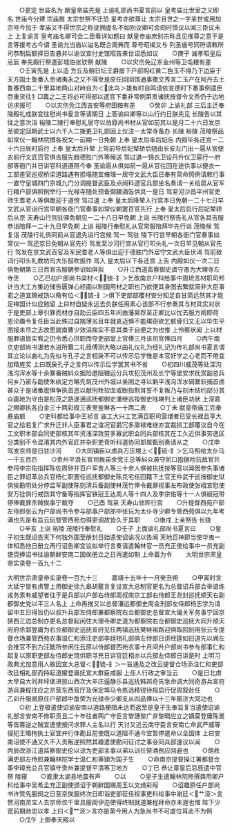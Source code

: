 <!-- { "loadSidebar": true } -->
　　○更定  世庙名为  献皇帝庙先是  上谕礼部尚书夏言前以  皇考庙比世室之义即名  世庙今分建  宗庙推  太宗世祭不迁恐  皇考亦欲尊让  太宗且世之一字来世或用加宗号今加于  孝庙又不得世宗之称徒拥虗名不如别议卿可会勋时慎议以闻三臣议未上  上复谕言  皇考庙名卿可会二臣看详如题曰  献皇帝庙庶别宗称且见推尊之意于是言等援考古今谓  圣谕允当庙以谥名既合周典而  尊号昭揭又与  列圣庙号同符请敕所司恭制扁额择日告悬并以谕议宣付史馆昭告来世诏悉如议
　　○庚子  诚孝昭皇后忌辰  奉先殿行祭遣彭城伯张钦祭  献陵
　　○以灾伤免辽东金州等卫屯粮有差
　　○壬寅先是  上以造  方丘及朝日坛王爵屡下户部购红黄二色玉不得乃下边臣于天方国土鲁番入贡诸夷永之又不得至是原任回回馆通事撒文秀言二玉产在阿丹去土鲁番西南二千里其地两山对峙自为＜此鸟＞雄有时自鸣请依宣德时下番事例遣臣赍重货往犭□冓之二王将必可得部以遣官下番非常例第贵诸抚按督令文秀仍于边地访求报可
　　○以灾伤免江西吉安等府田粮有差
　　○癸卯  上谕礼部  三后主迁奉  陵殿礼成朕宜往慰尚书夏言等请期日  上答谕曰卿等以山行约日朕先见  长陵告以其往之意次诣  裕陵二陵行奉慰礼居守以伯錞尚书材从官如前其以是月二十六日发京至彼定回期武士以六千人二拨更卫礼部因上仪注一太常寺备办  长陵  裕陵  茂陵祭品如常仪一翰林院撰各祝文一前期一日免朝  上奉  皇太后率后妃告  内殿毕各还宫一二十六日辰时启行  上奉  皇太后升辇  上驾前导后妃辇轿后随由长安左门出一扈从官便衣前行文武百官俱吉服先趋德胜门外等候送  驾过退一锦衣卫设丹升仪卫扈行一府部等衙门并日讲官科道遵照今奉  圣谕扈从俱如前一扈从官往回在途供事以便衣一工部差官巡视桥梁道路遇有损塌随宜脩理一居守文武大臣已奉有简命照例请敕行事一直守皇城四门京城九门分调提督武臣及点闸科道官兵部坐名奏请一关给扈从官军行粮户部俱照例举行一光禄寺随处预备御膳酒饭供具一是日  驾至河沙昌平州官吏师生耆老人等俱跪迎于道傍  驾过退  上奉  皇太后降辇入行宫本日免朝一二十七日早文武从官诣行宫早朝各衙门官奏事如常仪朝罢百官先行  上奉  皇太后启行后妃辇轿后从至  天寿山行宫驻驿免朝见一二十八日早免朝  上诣  长陵行祭告礼从官各具吉服恭诣陪拜一二十九日早免朝  上诣  裕陵行奉慰礼从官常服陪拜毕先行诣  茂陵候  驾复诣  茂陵行礼俱同前从官退先诣行宫候  驾一  驾驻  陵下行宫早朝各衙门官奏事如常仪一  驾还京日免朝从官先行  驾发至沙河行宫从官行叩头礼一次日早见朝从官先行  驾发在京文武百官及军民耆老人等俱出迎于德胜门外居守文武大臣伏谒  驾前致词行叩头礼教坊司大乐鼓吹振作  驾入  皇太后以下各还宫  上告  内殿如仪一次二日俱免朝第三日百官吉服朝参诏如俱拟
　　○升江西道监察御史虞守愚为大理寺左寺丞
　　○乙巳初户部尚书梁材＜锍-釒＞乞改南京户科给事中周珫言材职司邦计当大工方集边储告匮弹心经画以制国用材之职也乃欲便其身图去繁就简非大臣事君之道宜赐戒饬以儆有位＜锍-釒＞俱下吏部部覆材安分知足自甘简远然其才能足禆国计似应勉留  上曰材自疑永远去负朕任用素心该部不行参奏其与材具实对状于是吏部上章引罪而材亦自劾云臣四五年间由藩臬荐至正卿比以忧去服方阕即荷  恩论趣令复任臣当此殊过自揣薄劣且年就哀迈惧不能堪窃欲乞骸骨归又无以毕生平图报未尽之志故愿就南曹少效涓挨实不意其类于自便之为也惟  上怜察状闻  上以材服罪语皆实宥之仍令悉心供职而夺吏部堂上官俸三月该司官俸四月
　　○丙午南京吏部尚书湛若水进所纂二礼径傅测大略以曲礼仪礼为经礼记为传礼部尚书夏言谓其立论以曲礼为先似与孔子之言相戾不可以传示后学惟是本官好学之心老而不倦宜加精旌奖  上曰既戾孔子之言何以传示后学罢其书不省
　　○初四川威茂等处深沟浅沟浑水等十余寨番贼紏众据险邀阻粮运分兵攻犯茂州及长宁等堡安求抚赏副总兵何乡乃密与副使朱纨定方略先筑茂州外城以坐困之寻以剿平浅沟浑水碉寨斩捕首虏甚众于是诸番震惧争执首恶以献刑牲软血或断指割耳誓不复叛乃与刻木结约部分其众画地为守由是松茂之路遂通巡抚都御史潘继巡按御史陆琳列上诸臣功状  上深嘉之赐卿执各白金三十两彩叚三表里鉴琳各一十两二表
　　○丁未  献皇帝庙工完奉悬庙额
　　○吏科都给事中王祯言  庙工大兴工艺满百职司营缮者已受长禄且享大官之给若复广求升迁非人臣事君之谊况官爵冗多廪禄难继亦宜裁损工部覆议自今在工文职本部会同吏部核其年资浅深效劳多寡武职会同兵部核其在工久近供事劳逸区分类别不令混淆其内外官匠并杂职吏胥听科道协同部属甄别奏请从之
　　○戊申  驾发京师是日驻沙河
　　○大同镇臣以虏兵万压境上＜锍-釒＞乞马照给太仆马一千五百匹
　　○贵州平浪长官司叛苖余党王总等紏众袭夺凯口囤据险抗敌官共参将李宗佑指挥陈佐周钟并百户军舍人等三十余人俱被执抚按等官以闻因参失事诸臣之罪诏革总兵官杨仁职罢任巡抚都御史陈克宅任回籍下土官王仲武于巡按御史狱俱俟勘明处分停监军副使陈则清兵备副使林茂竹俸令戴罪视事左布政使张峨宣慰使安万铨俱行戒饬其守备等指挥官铁冠王达周人等十四人及李宗佑等十一人俱禠冠带停俸戴罪杀贼俟事宁裁夺
　　○己酉  驾至  天寿山驻跸行宫
　　○升提督西苑户部左侍郎张云为户部尚书令参与部事户部郎中张玩为太仆寺少卿专管西苑俱以九年考满也先是有旨云玩督管西苑勿得更调故皆久于其职
　　○庚戌  上亲祭告  长陵
　　○辛亥  上诣  裕陵  茂陵行奉慰礼
　　○壬子  上面谕礼部尚书夏言曰
　　○皇子初生既诏告天下何独外国至册封日始遣使诏谕况以告闻  天地百神即当使华夷一体知悉他日册立再行诏告卿宜议拟举行言奏请遣翰林官一员充正使给事中一员充副使赍捧诏书往谕朝鲜安南二国俟册立之日再遣如制  上命着为令
　　大明世宗肃皇帝实录卷一百九十二


大明世宗肃皇帝实录卷一百九十三
　　嘉靖十五年十一月癸丑朔
　　○甲寅时宣大延宁皆有虏警上用御史徐九皋胡鳌言复设宣大总制官更名为总督诏兵部会举谙练戎务素有威望者往于是兵部以户部右侍郎周叔南京工部右侍郎王尧封巡抚顺天右副都御史党以平三人名上  上命再推又以总督漕运都御史周金刑部左侍郎杨志学为请留中五日得旨仍以叔升兵部左侍郎兼都察院右佥都御史总督宣大偏关军务事宁回京狭西三边总制亦更名总督起闲住大理寺卿史道为都察院右佥都御史巡抚大同升顺天府府丞郭登庸为右佥都御史巡抚宣府见任两镇巡抚樊继祖路迎俱取回别用张云专提督仓场兼管西苑农事温仁和添注吏部李廷相礼部俱左侍郎日讲经筵如旧道先以阙左会推官不到为汪鋐所参闲住云原以侍郎督西苑农事十月间升户部尚书参与部事仁和起复以原职吏部左侍郎史馆供职寻充日讲官廷相亦以兵部左侍郎日讲是时  上明习政典尤加意用人故因宣大总督＜锍-釒＞一旨通及之改云提督仓场添注仁和吏部改廷相礼部而持起道擢登庸抚宣大群臣咸服  上任人行政之审当云
　　○是日北虏大举自大同井坪堡进掠山西次大辛庄逼静乐县巡抚韩邦奇告急命调大同奇游兵宣府游兵兼程往应之京营东西官厅及保定埠马令拣选精锐待报启行促周叙赴任
　　○乙卯升服阕原任户部郎中詹荣为光禄寺少卿支从四品俸以十三年赈济大同功也
　　○初  上登极遣使诏谕安南以道路梗阻未达而返至是皇子生奉旨复当遣使诏谕礼部言安南不修职贡且二十年往者两广守臣言黎譓黎广非黎晭应立之嫡莫登庸陈暠等皆篡逆之贼宜遣使按问求罪人主名以行  天讨又近云南守臣言安南亡命武严威等侵犯王略拘执土官宜弁行体勘且前使既以道阻不通今宜暂停遣命以全国体  上曰安南诏使不通又久不入贡叛逆照然其趣遣使勘问征讨之事会同兵部速议以闻
　　○丙辰改浙江道监察御史伦以谅为吏部主事以弟以训任祭酒例应回避也
　　○荫秩满吏部左侍郎兼翰林院学士温仁和等頴为国子生
　　○命南京提督操江署都督佥事李璋充总兵官镇守贵州兼提督平清等卫地方
　　○丁巳  恭让章皇后忌辰遣中官祭  陵寝
　　○直隶太湖县地震有声
　　○以
　　○皇子生遣翰林院修撰龚用卿户科给事中吴希孟充正副使颁诏于朝鲜国赐周王以文绮彩叚
　　○诏趣原任户部尚书许赞先服阕之日至京俟服终次日即诣吏部莅任视事吏科给事中谢廷＜艹洍＞言赞河南灵宝人去京师仅千里具服阕伊迩使得终制就道兼程拜命亦未遟也惟  陛下少宽前期劝忠以孝  上曰＜艹洍＞言亦是苐今用人为急尚书不可虗位耳此不为例
　　○戊午  上御奉天殿以
